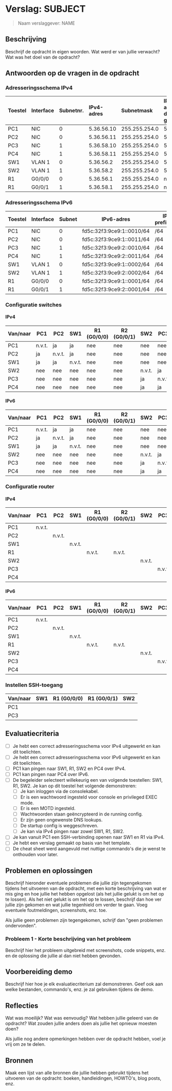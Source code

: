 # Verslag: SUBJECT

> Naam verslaggever: NAME

## Beschrijving

Beschrijf de opdracht in eigen woorden. Wat werd er van jullie verwacht? Wat was het doel van de opdracht?

## Antwoorden op de vragen in de opdracht

### Adresseringsschema IPv4

| Toestel | Interface | Subnetnr. | IPv4-adres  | Subnetmask    | IPv4-adres default gateway | Netwerk-adrres | Broadcast-adres | Max aantal hosts |
| :------ | :-------- | :-------- | :---------- | :------------ | :------------------------- | :------------- | :-------------- | :--------------- |
| PC1     | NIC       | 0         | 5.36.56.10  | 255.255.254.0 | 5.36.56.1                  | 5.36.56.0      | 5.36.57.255     | 510              |  
| PC2     | NIC       | 0         | 5.36.56.11  | 255.255.254.0 | 5.36.56.1                  | 5.36.56.0      | 5.36.57.255     | 510              |
| PC3     | NIC       | 1         | 5.36.58.10  | 255.255.254.0 | 5.36.58.1                  | 5.36.58.0      | 5.36.59.255     | 510              |
| PC4     | NIC       | 1         | 5.36.58.11  | 255.255.254.0 | 5.36.58.1                  | 5.36.58.0      | 5.36.59.255     | 510              |
| SW1     | VLAN 1    | 0         | 5.36.56.2   | 255.255.254.0 | 5.36.56.1                  | 5.36.56.0      | 5.36.57.255     | 508              |
| SW2     | VLAN 1    | 1         | 5.36.58.2   | 255.255.254.0 | 5.36.58.1                  | 5.36.58.0      | 5.36.59.255     | 508              |
| R1      | G0/0/0    | 0         | 5.36.56.1   | 255.255.254.0 | n.v.t.                     | 5.36.56.0      | 5.36.57.255     | 508              |
| R1      | G0/0/1    | 1         | 5.36.58.1   | 255.255.254.0 | n.v.t.                     | 5.36.58.0      | 5.36.59.255     | 508              |

### Adresseringsschema IPv6

| Toestel | Interface | Subnet | IPv6-adres                | IPv6-prefixlengte | IPv6-adres default gateway |
| ------- | --------- | ------ | ------------------------- | ----------------- | -------------------------- |
| PC1     | NIC       | 0      | fd5c:32f3:9ce9:1::0010/64 | /64               | fd5c:32f3:9ce9:1::0001     |
| PC2     | NIC       | 0      | fd5c:32f3:9ce9:1::0011/64 | /64               | fd5c:32f3:9ce9:1::0001     |
| PC3     | NIC       | 1      | fd5c:32f3:9ce9:2::0010/64 | /64               | fd5c:32f3:9ce9:2::0001     |
| PC4     | NIC       | 1      | fd5c:32f3:9ce9:2::0011/64 | /64               | fd5c:32f3:9ce9:2::0001     |
| SW1     | VLAN 1    | 0      | fd5c:32f3:9ce9:1::0002/64 | /64               | fd5c:32f3:9ce9:1::0001     |
| SW2     | VLAN 1    | 1      | fd5c:32f3:9ce9:2::0002/64 | /64               | fd5c:32f3:9ce9:2::0001     |
| R1      | G0/0/0    | 0      | fd5c:32f3:9ce9:1::0001/64 | /64               | N.V.T.                     |
| R1      | G0/0/1    | 1      | fd5c:32f3:9ce9:2::0001/64 | /64               | N.V.T.                     |

### Configuratie switches

#### IPv4

| Van/naar | PC1    | PC2    | SW1    | R1 (G0/0/0) | R2 (G0/0/1) | SW2    | PC3    | PC4    |
| -------- | ------ | ------ | ------ | ----------- | ----------- | ------ | ------ | ------ |
| PC1      | n.v.t. |   ja   |   ja   |     nee     |     nee     |   nee  |   nee  |   nee  |
| PC2      |   ja   | n.v.t. |   ja   |     nee     |     nee     |   nee  |   nee  |   nee  |
| SW1      |   ja   |   ja   | n.v.t. |     nee     |     nee     |   nee  |   nee  |   nee  |
| SW2      |   nee  |   nee  |  nee   |     nee     |     nee     | n.v.t. |   ja   |   ja   |
| PC3      |   nee  |   nee  |  nee   |     nee     |     nee     |   ja   | n.v.t. |   ja   |
| PC4      |   nee  |   nee  |  nee   |     nee     |     nee     |   ja   |   ja   | n.v.t. |

#### IPv6

| Van/naar | PC1    | PC2    | SW1    | R1 (G0/0/0) | R2 (G0/0/1) | SW2    | PC3    | PC4    |
| -------- | ------ | ------ | ------ | ----------- | ----------- | ------ | ------ | ------ |
| PC1      | n.v.t. |   ja   |   ja   |     nee     |     nee     |   nee  |   nee  |   nee  |
| PC2      |   ja   | n.v.t. |   ja   |     nee     |     nee     |   nee  |   nee  |   nee  |
| SW1      |   ja   |   ja   | n.v.t. |     nee     |     nee     |   nee  |   nee  |   nee  |
| SW2      |   nee  |   nee  |  nee   |     nee     |     nee     | n.v.t. |   ja   |   ja   |
| PC3      |   nee  |   nee  |  nee   |     nee     |     nee     |   ja   | n.v.t. |   ja   |
| PC4      |   nee  |   nee  |  nee   |     nee     |     nee     |   ja   |   ja   | n.v.t. |

### Configuratie router

#### IPv4

| Van/naar | PC1    | PC2    | SW1    | R1 (G0/0/0) | R2 (G0/0/1) | SW2    | PC3    | PC4    |
| -------- | ------ | ------ | ------ | ----------- | ----------- | ------ | ------ | ------ |
| PC1      | n.v.t. |        |        |             |             |        |        |        |
| PC2      |        | n.v.t. |        |             |             |        |        |        |
| SW1      |        |        | n.v.t. |             |             |        |        |        |
| R1       |        |        |        | n.v.t.      | n.v.t.      |        |        |        |
| SW2      |        |        |        |             |             | n.v.t. |        |        |
| PC3      |        |        |        |             |             |        | n.v.t. |        |
| PC4      |        |        |        |             |             |        |        | n.v.t. |

#### IPv6

| Van/naar | PC1    | PC2    | SW1    | R1 (G0/0/0) | R2 (G0/0/1) | SW2    | PC3    | PC4    |
| -------- | ------ | ------ | ------ | ----------- | ----------- | ------ | ------ | ------ |
| PC1      | n.v.t. |        |        |             |             |        |        |        |
| PC2      |        | n.v.t. |        |             |             |        |        |        |
| SW1      |        |        | n.v.t. |             |             |        |        |        |
| R1       |        |        |        | n.v.t.      | n.v.t.      |        |        |        |
| SW2      |        |        |        |             |             | n.v.t. |        |        |
| PC3      |        |        |        |             |             |        | n.v.t. |        |
| PC4      |        |        |        |             |             |        |        | n.v.t. |

### Instellen SSH-toegang

| Van/naar | SW1 | R1 (G0/0/0) | R1 (G0/0/1) | SW2 |
| -------- | --- | ----------- | ----------- | --- |
| PC1      |     |             |             |     |
| PC3      |     |             |             |     |

## Evaluatiecriteria

- [ ] Je hebt een correct adresseringsschema voor IPv4 uitgewerkt en kan dit toelichten.
- [ ] Je hebt een correct adresseringsschema voor IPv6 uitgewerkt en kan dit toelichten.
- [ ] PC1 kan pingen naar SW1, R1, SW2 en PC4 over IPv4.
- [ ] PC1 kan pingen naar PC4 over IPv6.
- [ ] De begeleider selecteert willekeurig een van volgende toestellen: SW1, R1, SW2. Je kan op dit toestel het volgende demonstreren:
  - [ ] Je kan inloggen via de consolekabel.
  - [ ] Er is een wachtwoord ingesteld voor console en privileged EXEC mode.
  - [ ] Er is een MOTD ingesteld.
  - [ ] Wachtwoorden staan geëncrypteerd in de running config.
  - [ ] Er zijn geen ongewenste DNS lookups.
  - [ ] De startup config is weggeschreven.
  - [ ] Je kan via IPv4 pingen naar zowel SW1, R1, SW2.
- [ ] Je kan vanuit PC1 een SSH-verbinding openen naar SW1 en R1 via IPv4.
- [ ] Je hebt een verslag gemaakt op basis van het template.
- [ ] De cheat sheet werd aangevuld met nuttige commando's die je wenst te onthouden voor later.

## Problemen en oplossingen

Beschrijf hieronder eventuele problemen die jullie zijn tegengekomen tijdens het uitvoeren van de opdracht, met een korte beschrijving van wat er mis ging en hoe jullie het hebben opgelost (als het jullie gelukt is om het op te lossen). Als het niet gelukt is om het op te lossen, beschrijf dan hoe ver jullie zijn gekomen en wat jullie tegenhield om verder te gaan. Voeg eventuele foutmeldingen, screenshots, enz. toe.

Als jullie geen problemen zijn tegengekomen, schrijf dan "geen problemen ondervonden".

### Probleem 1 - Korte beschrijving van het probleem

Beschrijf hier het probleem uitgebreid met screenshots, code snippets, enz. en de oplossing die jullie al dan niet hebben gevonden.

## Voorbereiding demo

Beschrijf hier hoe je elk evaluatiecriterium zal demonstreren. Geef ook aan welke bestanden, commando's, enz. je zal gebruiken tijdens de demo.

## Reflecties

Wat was moeilijk? Wat was eenvoudig? Wat hebben jullie geleerd van de opdracht? Wat zouden jullie anders doen als jullie het opnieuw moesten doen?

Als jullie nog andere opmerkingen hebben over de opdracht hebben, voel je vrij om ze te delen.

## Bronnen

Maak een lijst van alle bronnen die jullie hebben gebruikt tijdens het uitvoeren van de opdracht: boeken, handleidingen, HOWTO's, blog posts, enz.
